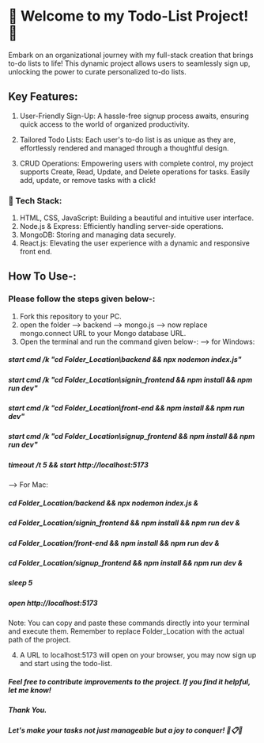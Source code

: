 # 🌟 Welcome to my Todo-List Project! 🚀

Embark on an organizational journey with my full-stack creation that brings to-do lists to life! This dynamic project allows users to seamlessly sign up, unlocking the power to curate personalized to-do lists.

## Key Features:

1. User-Friendly Sign-Up: A hassle-free signup process awaits, ensuring quick access to the world of organized productivity.

2. Tailored Todo Lists: Each user's to-do list is as unique as they are, effortlessly rendered and managed through a thoughtful design.

3. CRUD Operations: Empowering users with complete control, my project supports Create, Read, Update, and Delete operations for tasks. Easily add, update, or remove tasks with a click!

### 🚀 Tech Stack:

1. HTML, CSS, JavaScript: Building a beautiful and intuitive user interface.
2. Node.js & Express: Efficiently handling server-side operations.
3. MongoDB: Storing and managing data securely.
4. React.js: Elevating the user experience with a dynamic and responsive front end.

## How To Use-:

### Please follow the steps given below-:

1) Fork this repository to your PC.
2) open the folder --> backend --> mongo.js --> now replace mongo.connect URL to your Mongo database URL.
3) Open the terminal and run the command given below-:
--> for Windows:
  #####  start cmd /k "cd Folder_Location\backend && npx nodemon index.js"
  #####  start cmd /k "cd Folder_Location\signin_frontend && npm install && npm run dev"
  #####  start cmd /k "cd Folder_Location\front-end && npm install && npm run dev"
  #####  start cmd /k "cd Folder_Location\signup_frontend && npm install && npm run dev"
  #####  timeout /t 5 && start http://localhost:5173

--> For Mac:
   ##### cd Folder_Location/backend && npx nodemon index.js &
   ##### cd Folder_Location/signin_frontend && npm install && npm run dev &
   ##### cd Folder_Location/front-end && npm install && npm run dev &
   ##### cd Folder_Location/signup_frontend && npm install && npm run dev &
   ##### sleep 5
   ##### open http://localhost:5173

 Note: You can copy and paste these commands directly into your terminal and execute them. Remember to replace Folder_Location with the actual path of the project.

4) A URL to localhost:5173 will open on your browser, you may now sign up and start using the todo-list.

##### Feel free to contribute improvements to the project. If you find it helpful, let me know! 
##### Thank You.
##### Let's make your tasks not just manageable but a joy to conquer! 💪📋✨
